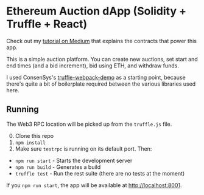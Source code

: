 # Ethereum Auction dApp (Solidity + Truffle + React)

Check out my [tutorial on Medium](https://medium.com/@bryn.bellomy/solidity-tutorial-building-a-simple-auction-contract-fcc918b0878a) that explains the contracts that power this app.

This is a simple auction platform.  You can create new auctions, set start and end times (and a bid increment), bid using ETH, and withdraw funds.

I used ConsenSys's [truffle-webpack-demo](https://github.com/ConsenSys/truffle-webpack-demo) as a starting point, because there's quite a bit of boilerplate required between the various libraries used here.

## Running

The Web3 RPC location will be picked up from the `truffle.js` file.

0. Clone this repo
0. `npm install`
0. Make sure `testrpc` is running on its default port. Then:
  - `npm run start` - Starts the development server
  - `npm run build` - Generates a build
  - `truffle test` - Run the rest suite (there are no tests at the moment)

If you `npm run start`, the app will be available at <http://localhost:8001>.